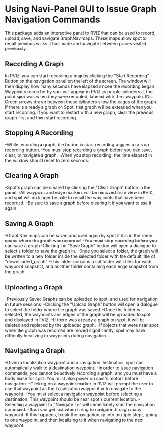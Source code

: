 # Using Navi-Panel GUI to Issue Graph Navigation Commands
This package adds an interactive panel to RVIZ that can be used to record,
upload, save, and navigate GraphNav maps. These maps allow spot to 
recall previous walks it has made and navigate between places visited previously.
## Recording A Graph
In RVIZ, you can start recording a map by clicking the "Start Recording" Button on the navigation panel
on the left of the screen. The window will then display how many seconds have elapsed sincee the recording began.
Waypoints recorded by spot will appear in RVIZ as purple cylinders at the point spot was when they were recorded,
labeled with their waypoint IDs. Green arrows drawn between these cylinders show the edges of the graph.
If there is already a graph on Spot, that graph will be extended when you start recording. 
If you want to restart with a new graph, clear the previous graph first and then start recording.
## Stopping A Recording
-While recording a graph, the button to start recording toggles to a stop recording button. 
-You must stop recording a graph before you can save, clear, or navigate a graph. 
-When you stop recording, the time elapsed in the window should reset to zero seconds.
## Clearing A Graph
-Spot's graph can be cleared by clicking the "Clear Graph" button in the panel.
-All waypoint and edge markers will be removed from view in RVIZ, and spot will no longer be able to recall the
waypoints that have been recorded.
-Be sure to save a graph before clearing it if you want to use it again.
## Saving A Graph
-GraphNav maps can be saved and used again by spot if it is in the same space where the graph was recorded.
-You must stop recording before you can save a graph
-Clicking the "Save Graph" button will open a dialogue to select a folder to save the graph in.
-Once you select a folder, the graph will be written to a new folder inside the selected folder with the default title of 
"downloaded_graph"
-This folder contains a subfolder with files for each waypoint snapshot, and another folder containing each edge snapshot from the graph.
## Uploading a Graph
-Previously Saved Graphs can be uploaded to spot, and used for navigation in future sessions.
-Clicking the "Upload Graph" button will open a dialogue to select the folder where the graph was saved.
-Once the folder is selected, the waypoints and edges of the graph will be uploaded to spot and displayed in RVIZ.
-If there was already a graph on spot, it will be deleted and replaced by the uploaded graph.
-If objects that were near spot when the graph was recorded are moved significantly, spot
may have difficulty localizing to waypoints during navigation. 
## Navigating a Graph
-Given a localization waypoint and a navigation destination, spot can automatically walk to a destination waypoint.
-In order to issue navigation commands, you cannot be actively recording a graph, and you must have a body lease for spot. You must also power on spot's motors before navigation.
-Clicking on a waypoint marker in RVIZ will prompt the user to use that waypoint as the Localization waypoint
or to navigate to the waypoint.
-You must select a navigation waypoint before selecting a destination. This waypoint should be near spot's current location.
-Selecting a waypoint to "Navigate To" will immediately start the navigation command.
-Spot can get lost when trying to navigate through many waypoint. If this happens, break the navigation up into multiple steps,
going to one waypoint, and then localizing to it when navigating to the next waypoint.

